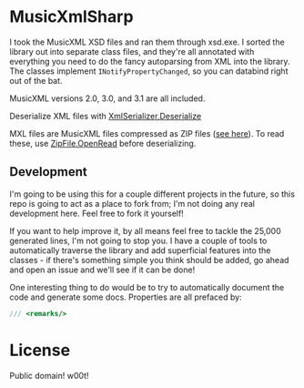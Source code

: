 # MusicXmlSharp

I took the MusicXML XSD files and ran them through xsd.exe. I sorted the library out into separate class files, and they're all annotated with everything you need to do the fancy autoparsing from XML into the library. The classes implement `INotifyPropertyChanged`, so you can databind right out of the bat.

MusicXML versions 2.0, 3.0, and 3.1 are all included.

Deserialize XML files with [XmlSerializer.Deserialize](https://msdn.microsoft.com/en-us/library/tz8csy73(v=vs.110).aspx)

MXL files are MusicXML files compressed as ZIP files ([see here](https://www.musicxml.com/tutorial/compressed-mxl-files/compressed-file-format/)). To read these, use [ZipFile.OpenRead](https://msdn.microsoft.com/en-us/library/system.io.compression.zipfile.openread(v=vs.110).aspx) before deserializing.

## Development

I'm going to be using this for a couple different projects in the future, so this repo is going to act as a place to fork from; I'm not doing any real development here. Feel free to fork it yourself!

If you want to help improve it, by all means feel free to tackle the 25,000 generated lines, I'm not going to stop you. I have a couple of tools to automatically traverse the library and add superficial features into the classes - if there's something simple you think should be added, go ahead and open an issue and we'll see if it can be done!

One interesting thing to do would be to try to automatically document the code and generate some docs. Properties are all prefaced by:

```c#
/// <remarks/>
```

# License

Public domain! w00t!
